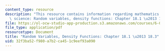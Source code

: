 ```yaml
---
content_type: resource
description: "This resource contains information regarding mathematics for computer\
  \ science: Random variables, density functions: Chapter 18.1 \u2013 18.3."
file: https://ol-ocw-studio-app-production.s3.amazonaws.com/courses/6-042j-mathematics-for-computer-science-spring-2015/32f3ba52f980a7b2ca451c9eef93a090_MIT6_042JS15_Session31.pdf
file_type: application/pdf
resourcetype: Document
title: "Random Variables, Density Functions: Chapter 18.1 \u2013 18.3"
uid: 32f3ba52-f980-a7b2-ca45-1c9eef93a090
---
```

